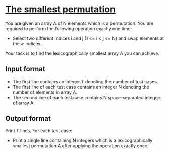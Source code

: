 # [The smallest permutation][link]

You are given an array A of N elements which is a permutation. You are required to perform the following operation exactly one time:

- Select two different indices i and j (1 <= i < j <= N) and swap elements at these indices.

Your task is to find the lexicographically smallest array A you can achieve.

## Input format

- The first line contains an integer T denoting the number of test cases.
- The first line of each test case contains an integer N denoting the number of elements in array A.
- The second line of each test case contains N space-separated integers of array A.

## Output format

Print T lines. For each test case:

- Print a single line containing N integers which is a lexicographically smallest permutation A after applying the operation exactly once.

[link]: https://www.hackerearth.com/practice/algorithms/greedy/basics-of-greedy-algorithms/practice-problems/algorithm/smallest-permutation-5584d662/
